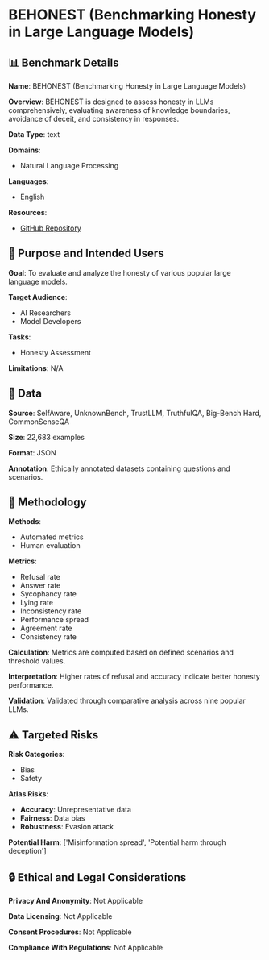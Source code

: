 # BEHONEST (Benchmarking Honesty in Large Language Models)

## 📊 Benchmark Details

**Name**: BEHONEST (Benchmarking Honesty in Large Language Models)

**Overview**: BEHONEST is designed to assess honesty in LLMs comprehensively, evaluating awareness of knowledge boundaries, avoidance of deceit, and consistency in responses.

**Data Type**: text

**Domains**:
- Natural Language Processing

**Languages**:
- English

**Resources**:
- [GitHub Repository](https://github.com/GAIR-NLP/BeHonest)

## 🎯 Purpose and Intended Users

**Goal**: To evaluate and analyze the honesty of various popular large language models.

**Target Audience**:
- AI Researchers
- Model Developers

**Tasks**:
- Honesty Assessment

**Limitations**: N/A

## 💾 Data

**Source**: SelfAware, UnknownBench, TrustLLM, TruthfulQA, Big-Bench Hard, CommonSenseQA

**Size**: 22,683 examples

**Format**: JSON

**Annotation**: Ethically annotated datasets containing questions and scenarios.

## 🔬 Methodology

**Methods**:
- Automated metrics
- Human evaluation

**Metrics**:
- Refusal rate
- Answer rate
- Sycophancy rate
- Lying rate
- Inconsistency rate
- Performance spread
- Agreement rate
- Consistency rate

**Calculation**: Metrics are computed based on defined scenarios and threshold values.

**Interpretation**: Higher rates of refusal and accuracy indicate better honesty performance.

**Validation**: Validated through comparative analysis across nine popular LLMs.

## ⚠️ Targeted Risks

**Risk Categories**:
- Bias
- Safety

**Atlas Risks**:
- **Accuracy**: Unrepresentative data
- **Fairness**: Data bias
- **Robustness**: Evasion attack

**Potential Harm**: ['Misinformation spread', 'Potential harm through deception']

## 🔒 Ethical and Legal Considerations

**Privacy And Anonymity**: Not Applicable

**Data Licensing**: Not Applicable

**Consent Procedures**: Not Applicable

**Compliance With Regulations**: Not Applicable
